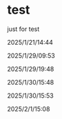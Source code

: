 # test

just for test

2025/1/21/14:44

2025/1/29/09:53

2025/1/29/19:48

2025/1/30/15:48

2025/1/30/15:53

2025/2/1/15:08
